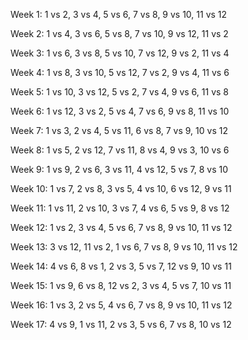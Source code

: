 Week 1:
1 vs 2, 3 vs 4, 5 vs 6, 7 vs 8, 9 vs 10, 11 vs 12

Week 2:
1 vs 4, 3 vs 6, 5 vs 8, 7 vs 10, 9 vs 12, 11 vs 2

Week 3:
1 vs 6, 3 vs 8, 5 vs 10, 7 vs 12, 9 vs 2, 11 vs 4

Week 4:
1 vs 8, 3 vs 10, 5 vs 12, 7 vs 2, 9 vs 4, 11 vs 6

Week 5:
1 vs 10, 3 vs 12, 5 vs 2, 7 vs 4, 9 vs 6, 11 vs 8

Week 6:
1 vs 12, 3 vs 2, 5 vs 4, 7 vs 6, 9 vs 8, 11 vs 10

Week 7:
1 vs 3, 2 vs 4, 5 vs 11, 6 vs 8, 7 vs 9, 10 vs 12

Week 8:
1 vs 5, 2 vs 12, 7 vs 11, 8 vs 4, 9 vs 3, 10 vs 6

Week 9:
1 vs 9, 2 vs 6, 3 vs 11, 4 vs 12, 5 vs 7, 8 vs 10

Week 10:
1 vs 7, 2 vs 8, 3 vs 5, 4 vs 10, 6 vs 12, 9 vs 11

Week 11:
1 vs 11, 2 vs 10, 3 vs 7, 4 vs 6, 5 vs 9, 8 vs 12

Week 12:
1 vs 2, 3 vs 4, 5 vs 6, 7 vs 8, 9 vs 10, 11 vs 12

Week 13:
3 vs 12, 11 vs 2, 1 vs 6, 7 vs 8, 9 vs 10, 11 vs 12

Week 14:
4 vs 6, 8 vs 1, 2 vs 3, 5 vs 7, 12 vs 9, 10 vs 11

Week 15:
1 vs 9, 6 vs 8, 12 vs 2, 3 vs 4, 5 vs 7, 10 vs 11

Week 16:
1 vs 3, 2 vs 5, 4 vs 6, 7 vs 8, 9 vs 10, 11 vs 12

Week 17:
4 vs 9, 1 vs 11, 2 vs 3, 5 vs 6, 7 vs 8, 10 vs 12